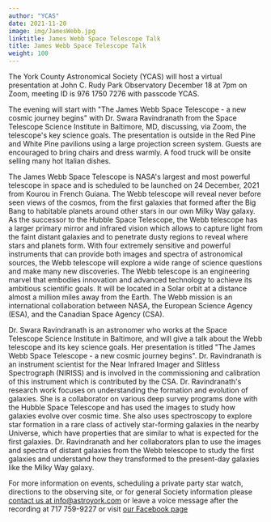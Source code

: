 ```yaml
---
author: "YCAS"
date: 2021-11-20
image: img/JamesWebb.jpg
linktitle: James Webb Space Telescope Talk
title: James Webb Space Telescope Talk
weight: 100
---
```

The York County Astronomical Society (YCAS) will host a virtual presentation at John C. Rudy Park Observatory December 18 at 7pm on Zoom, meeting ID is 976 1750 7276 with passcode YCAS.

The evening will start with "The James Webb Space Telescope - a new cosmic journey begins" with Dr. Swara Ravindranath from the Space Telescope Science Institute in Baltimore, MD, discussing, via Zoom, the telescope's key science goals. The presentation is outside in the Red Pine and White Pine pavilions using a large projection screen system. Guests are encouraged to bring chairs and dress warmly. A food truck will be onsite selling many hot Italian dishes.

The James Webb Space Telescope is NASA's largest and most powerful telescope in space and is scheduled to be launched on 24 December, 2021 from Kourou in French Guiana. The Webb telescope will reveal never before seen views of the cosmos, from the first galaxies that formed after the Big Bang to habitable planets around other stars in our own Milky Way galaxy. As the successor to the Hubble Space Telescope, the Webb telescope has a larger primary mirror and infrared vision which allows to capture light from the faint distant galaxies and to penetrate dusty regions to reveal where stars and planets form. With four extremely sensitive and powerful instruments that can provide both images and spectra of astronomical sources, the Webb telescope will explore a wide range of science questions and make many new discoveries. The Webb telescope is an engineering marvel that embodies innovation and advanced technology to achieve its ambitious scientific goals. It will be located in a Solar orbit at a distance almost a million miles away from the Earth. The Webb mission is an international collaboration between NASA, the European Science Agency (ESA), and the Canadian Space Agency (CSA).

Dr. Swara Ravindranath is an astronomer who works at the Space Telescope Science Institute in Baltimore, and will give a talk about the Webb telescope and its key science goals. Her presentation is titled "The James Webb Space Telescope - a new cosmic journey begins". Dr. Ravindranath is an instrument scientist for the Near Infrared Imager and Slitless Spectrograph (NIRISS) and is involved in the commissioning and calibration of this instrument which is contributed by the CSA. Dr. Ravindranath's research work focuses on understanding the formation and evolution of galaxies. She is a collaborator on various deep survey programs done with the Hubble Space Telescope and has used the images to study how galaxies evolve over cosmic time. She also uses spectroscopy to explore star formation in a rare class of actively star-forming galaxies in the nearby Universe, which have properties that are similar to what is expected for the first galaxies. Dr. Ravindranath and her collaborators plan to use the images and spectra of distant galaxies from the Webb telescope to study the first galaxies and understand how they transformed to the present-day galaxies like the Milky Way galaxy. 

For more information on events, scheduling a private party star watch, directions to the observing site, or for general Society information please [contact us at info@astroyork.com](info@astroyork.com) or leave a voice message after the recording at 717 759-9227 or visit [our Facebook page](https://www.facebook.com/astroyork)